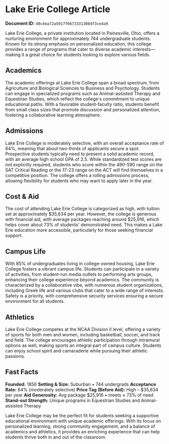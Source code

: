 # Lake Erie College Article

**Document ID:** `40c4ea72a5017f66733313084f3ce4a9`

Lake Erie College, a private institution located in Painesville, Ohio, offers a nurturing environment for approximately 744 undergraduate students. Known for its strong emphasis on personalized education, this college provides a range of programs that cater to diverse academic interests—making it a great choice for students looking to explore various fields.

## Academics
The academic offerings at Lake Erie College span a broad spectrum, from Agriculture and Biological Sciences to Business and Psychology. Students can engage in specialized programs such as Animal-assisted Therapy and Equestrian Studies, which reflect the college's commitment to unique educational paths. With a favorable student-faculty ratio, students benefit from small class sizes that promote discussion and personalized attention, fostering a collaborative learning atmosphere.

## Admissions
Lake Erie College is moderately selective, with an overall acceptance rate of 64%, meaning that about two-thirds of applicants secure a spot. Prospective students typically need to present a solid academic record, with an average high school GPA of 2.5. While standardized test scores are not explicitly required, students who score within the 490-590 range on the SAT Critical Reading or the 17-23 range on the ACT will find themselves in a competitive position. The college offers a rolling admissions process, allowing flexibility for students who may want to apply later in the year.

## Cost & Aid
The cost of attending Lake Erie College is categorized as high, with tuition set at approximately $35,634 per year. However, the college is generous with financial aid, with average packages reaching around $25,916, which helps cover about 73% of students' demonstrated need. This makes a Lake Erie education more accessible, particularly for those seeking financial support.

## Campus Life
With 85% of undergraduates living in college-owned housing, Lake Erie College fosters a vibrant campus life. Students can participate in a variety of activities, from student-run media outlets to performing arts groups, enhancing their college experience beyond academics. The community is characterized by a collaborative vibe, with numerous student organizations, including Greek life and various clubs that cater to a wide range of interests. Safety is a priority, with comprehensive security services ensuring a secure environment for all students.

## Athletics
Lake Erie College competes at the NCAA Division II level, offering a variety of sports for both men and women, including basketball, soccer, and track and field. The college encourages athletic participation through intramural options as well, making sports an integral part of campus culture. Students can enjoy school spirit and camaraderie while pursuing their athletic passions.

## Fast Facts
**Founded:** 1856
**Setting & Size:** Suburban • 744 undergrads
**Acceptance Rate:** 64% (moderately selective)
**Price Tag (Before Aid):** High – $35,634 per year
**Aid Generosity:** Avg package $25,916 • meets ≈ 73% of need
**Stand-out Strength:** Unique programs in Equestrian Studies and Animal-assisted Therapy

Lake Erie College may be the perfect fit for students seeking a supportive educational environment with unique academic offerings. With its focus on personalized learning, strong community engagement, and a balance of academics and athletics, it provides an enriching experience that can help students thrive both in and out of the classroom.
